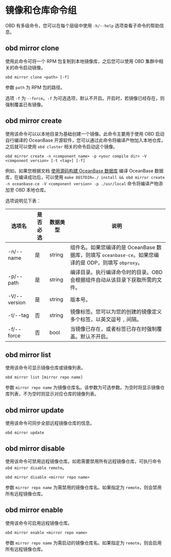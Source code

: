 镜像和仓库命令组 
=============================



OBD 有多级命令，您可以在每个层级中使用 `-h/--help` 选项查看子命令的帮助信息。

obd mirror clone 
-------------------------------------

使用此命令可将一个 RPM 包复制到本地镜像库，之后您可以使用 OBD 集群中相关的命令启动镜像。

```unknow
obd mirror clone <path> [-f]
```



参数 `path` 为 RPM 包的路径。

选项 `-f` 为 `--force`。`-f` 为可选选项，默认不开启。开启时，若镜像已经存在，则强制覆盖已有镜像。

obd mirror create 
--------------------------------------

使用该命令可以以本地目录为基础创建一个镜像。此命令主要用于使用 OBD 启动自行编译的 OceanBase 开源软件，您可以通过此命令将编译产物加入本地仓库，之后就可以使用 `obd cluster` 相关的命令启动这个镜像。

```unknow
obd mirror create -n <component name> -p <your compile dir> -V <component version> [-t <tag>] [-f]
```



例如，如果您根据文档 [使用源码构建 OceanBase 数据库](t2071781.html#topic-2071781) 编译 OceanBase 数据库，在编译成功后，可以使用 `make DESTDIR=./ install && obd mirror create -n oceanbase-ce -V <component version> -p ./usr/local` 命令将编译产物添加至 OBD 本地仓库。

选项说明见下表：


|     选项名      | 是否必选 |  数据类型  |                                   说明                                    |
|--------------|------|--------|-------------------------------------------------------------------------|
| -n/--name    | 是    | string | 组件名。如果您编译的是 OceanBase 数据库，则填写 `oceanbase-ce`。如果您编译的是 ODP，则填写 `obproxy`。 |
| -p/--path    | 是    | string | 编译目录。执行编译命令时的目录。OBD 会根据组件自动从该目录下获取所需的文件。                                |
| -V/--version | 是    | string | 版本号。                                                                    |
| -t/--tag     | 否    | string | 镜像标签。您可以为您的创建的镜像定义多个标签，以英文逗号 `,` 间隔。                                    |
| -f/--force   | 否    | bool   | 当镜像已存在，或者标签已存在时强制覆盖。默认不开启。                                              |



obd mirror list 
------------------------------------

使用该命令可显示镜像仓库或镜像列表。

```unknow
obd mirror list [mirror repo name]
```



参数 `mirror repo name` 为镜像仓库名。该参数为可选参数。为空时将显示镜像仓库列表，不为空时则显示对应仓库的镜像列表。

obd mirror update 
--------------------------------------

使用该命令可同步全部远程镜像仓库的信息。

```unknow
obd mirror update
```



obd mirror disable 
---------------------------------------

使用该命令可禁用远程镜像仓库。如若需要禁用所有远程镜像仓库，可执行命令 `obd mirror disable remote`。

```unknow
obd mirror disable <mirror repo name>
```



参数 `mirror repo name` 为需禁用的镜像仓库名。如果指定为 `remote`，则会禁用所有远程镜像仓库。

obd mirror enable 
--------------------------------------

使用该命令可启用远程镜像仓库。

```unknow
obd mirror enable <mirror repo name>
```



参数 `mirror repo name` 为需启动的镜像仓库名。如果指定为 `remote`，则会启用所有远程镜像仓库。







